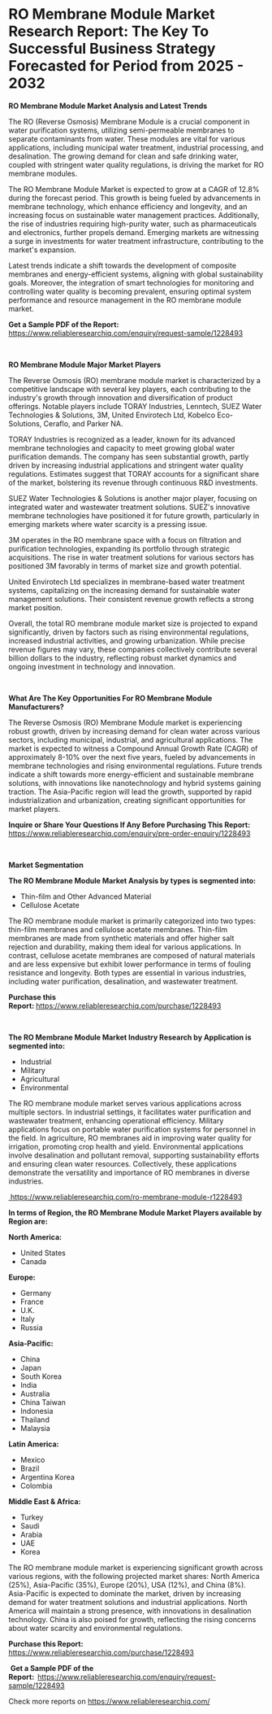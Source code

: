 <p><h1>RO Membrane Module Market Research Report: The Key To Successful Business Strategy Forecasted for Period from 2025 - 2032</h1></p><p><strong>RO Membrane Module Market Analysis and Latest Trends</strong></p>
<p><p>The RO (Reverse Osmosis) Membrane Module is a crucial component in water purification systems, utilizing semi-permeable membranes to separate contaminants from water. These modules are vital for various applications, including municipal water treatment, industrial processing, and desalination. The growing demand for clean and safe drinking water, coupled with stringent water quality regulations, is driving the market for RO membrane modules. </p><p>The RO Membrane Module Market is expected to grow at a CAGR of 12.8% during the forecast period. This growth is being fueled by advancements in membrane technology, which enhance efficiency and longevity, and an increasing focus on sustainable water management practices. Additionally, the rise of industries requiring high-purity water, such as pharmaceuticals and electronics, further propels demand. Emerging markets are witnessing a surge in investments for water treatment infrastructure, contributing to the market's expansion.</p><p>Latest trends indicate a shift towards the development of composite membranes and energy-efficient systems, aligning with global sustainability goals. Moreover, the integration of smart technologies for monitoring and controlling water quality is becoming prevalent, ensuring optimal system performance and resource management in the RO membrane module market.</p></p>
<p><strong>Get a Sample PDF of the Report:&nbsp;</strong> <a href="https://www.reliableresearchiq.com/enquiry/request-sample/1228493?utm_campaign=973&utm_medium=2&utm_source=Github&utm_content=ia&utm_term=18022025&utm_id=ro-membrane-module">https://www.reliableresearchiq.com/enquiry/request-sample/1228493</a></p>
<p>&nbsp;</p>
<p><strong>RO Membrane Module Major Market Players</strong></p>
<p><p>The Reverse Osmosis (RO) membrane module market is characterized by a competitive landscape with several key players, each contributing to the industry's growth through innovation and diversification of product offerings. Notable players include TORAY Industries, Lenntech, SUEZ Water Technologies & Solutions, 3M, United Envirotech Ltd, Kobelco Eco-Solutions, Ceraflo, and Parker NA.</p><p>TORAY Industries is recognized as a leader, known for its advanced membrane technologies and capacity to meet growing global water purification demands. The company has seen substantial growth, partly driven by increasing industrial applications and stringent water quality regulations. Estimates suggest that TORAY accounts for a significant share of the market, bolstering its revenue through continuous R&D investments.</p><p>SUEZ Water Technologies & Solutions is another major player, focusing on integrated water and wastewater treatment solutions. SUEZ's innovative membrane technologies have positioned it for future growth, particularly in emerging markets where water scarcity is a pressing issue. </p><p>3M operates in the RO membrane space with a focus on filtration and purification technologies, expanding its portfolio through strategic acquisitions. The rise in water treatment solutions for various sectors has positioned 3M favorably in terms of market size and growth potential.</p><p>United Envirotech Ltd specializes in membrane-based water treatment systems, capitalizing on the increasing demand for sustainable water management solutions. Their consistent revenue growth reflects a strong market position.</p><p>Overall, the total RO membrane module market size is projected to expand significantly, driven by factors such as rising environmental regulations, increased industrial activities, and growing urbanization. While precise revenue figures may vary, these companies collectively contribute several billion dollars to the industry, reflecting robust market dynamics and ongoing investment in technology and innovation.</p></p>
<p>&nbsp;</p>
<p><strong>What Are The Key Opportunities For RO Membrane Module Manufacturers?</strong></p>
<p><p>The Reverse Osmosis (RO) Membrane Module market is experiencing robust growth, driven by increasing demand for clean water across various sectors, including municipal, industrial, and agricultural applications. The market is expected to witness a Compound Annual Growth Rate (CAGR) of approximately 8-10% over the next five years, fueled by advancements in membrane technologies and rising environmental regulations. Future trends indicate a shift towards more energy-efficient and sustainable membrane solutions, with innovations like nanotechnology and hybrid systems gaining traction. The Asia-Pacific region will lead the growth, supported by rapid industrialization and urbanization, creating significant opportunities for market players.</p></p>
<p><strong>Inquire or Share Your Questions If Any Before Purchasing This Report:</strong> <a href="https://www.reliableresearchiq.com/enquiry/pre-order-enquiry/1228493?utm_campaign=973&utm_medium=2&utm_source=Github&utm_content=ia&utm_term=18022025&utm_id=ro-membrane-module">https://www.reliableresearchiq.com/enquiry/pre-order-enquiry/1228493</a></p>
<p>&nbsp;</p>
<p><strong>Market Segmentation</strong></p>
<p><strong>The RO Membrane Module Market Analysis by types is segmented into:</strong></p>
<p><ul><li>Thin-film and Other Advanced Material</li><li>Cellulose Acetate</li></ul></p>
<p><p>The RO membrane module market is primarily categorized into two types: thin-film membranes and cellulose acetate membranes. Thin-film membranes are made from synthetic materials and offer higher salt rejection and durability, making them ideal for various applications. In contrast, cellulose acetate membranes are composed of natural materials and are less expensive but exhibit lower performance in terms of fouling resistance and longevity. Both types are essential in various industries, including water purification, desalination, and wastewater treatment.</p></p>
<p><strong>Purchase this Report:&nbsp;</strong><a href="https://www.reliableresearchiq.com/purchase/1228493?utm_campaign=973&utm_medium=2&utm_source=Github&utm_content=ia&utm_term=18022025&utm_id=ro-membrane-module">https://www.reliableresearchiq.com/purchase/1228493</a></p>
<p>&nbsp;</p>
<p><strong>The RO Membrane Module Market Industry Research by Application is segmented into:</strong></p>
<p><ul><li>Industrial</li><li>Military</li><li>Agricultural</li><li>Environmental</li></ul></p>
<p><p>The RO membrane module market serves various applications across multiple sectors. In industrial settings, it facilitates water purification and wastewater treatment, enhancing operational efficiency. Military applications focus on portable water purification systems for personnel in the field. In agriculture, RO membranes aid in improving water quality for irrigation, promoting crop health and yield. Environmental applications involve desalination and pollutant removal, supporting sustainability efforts and ensuring clean water resources. Collectively, these applications demonstrate the versatility and importance of RO membranes in diverse industries.</p></p>
<p><a href="https://www.reliableresearchiq.com/ro-membrane-module-r1228493?utm_campaign=973&utm_medium=2&utm_source=Github&utm_content=ia&utm_term=18022025&utm_id=ro-membrane-module">&nbsp;https://www.reliableresearchiq.com/ro-membrane-module-r1228493</a></p>
<p><strong>In terms of Region, the RO Membrane Module Market Players available by Region are:</strong></p>
<p>
    <p> <strong> North America: </strong>
        <ul>
            <li>United States</li>
            <li>Canada</li>
        </ul>
        </p> 
    <p> <strong> Europe: </strong>
        <ul>
            <li>Germany</li>
            <li>France</li>
            <li>U.K.</li>
            <li>Italy</li>
            <li>Russia</li>
        </ul>
        </p> 
    <p> <strong> Asia-Pacific: </strong>
        <ul>
            <li>China</li>
            <li>Japan</li>
            <li>South Korea</li>
            <li>India</li>
            <li>Australia</li>
            <li>China Taiwan</li>
            <li>Indonesia</li>
            <li>Thailand</li>
            <li>Malaysia</li>
        </ul>
        </p> 
    <p> <strong> Latin America: </strong>
        <ul>
            <li>Mexico</li>
            <li>Brazil</li>
            <li>Argentina Korea</li>
            <li>Colombia</li>
        </ul>
        </p> 
    <p> <strong> Middle East & Africa: </strong>
        <ul>
            <li>Turkey</li>
            <li>Saudi</li>
            <li>Arabia</li>
            <li>UAE</li>
            <li>Korea</li>
        </ul>
    </p>
    </p>
<p><p>The RO membrane module market is experiencing significant growth across various regions, with the following projected market shares: North America (25%), Asia-Pacific (35%), Europe (20%), USA (12%), and China (8%). Asia-Pacific is expected to dominate the market, driven by increasing demand for water treatment solutions and industrial applications. North America will maintain a strong presence, with innovations in desalination technology. China is also poised for growth, reflecting the rising concerns about water scarcity and environmental regulations.</p></p>
<p><strong>Purchase this Report: </strong><a href="https://www.reliableresearchiq.com/purchase/1228493?utm_campaign=973&utm_medium=2&utm_source=Github&utm_content=ia&utm_term=18022025&utm_id=ro-membrane-module">https://www.reliableresearchiq.com/purchase/1228493</a></p>
<p>&nbsp;<strong>Get a Sample PDF of the Report:&nbsp;&nbsp;</strong><a href="https://www.reliableresearchiq.com/enquiry/request-sample/1228493?utm_campaign=973&utm_medium=2&utm_source=Github&utm_content=ia&utm_term=18022025&utm_id=ro-membrane-module">https://www.reliableresearchiq.com/enquiry/request-sample/1228493</a></p>
<p><strong></strong></p>
<p>Check more reports on <a href="https://www.reliableresearchiq.com/?utm_campaign=973&utm_medium=2&utm_source=Github&utm_content=ia&utm_term=18022025&utm_id=ro-membrane-module">https://www.reliableresearchiq.com/</a></p>